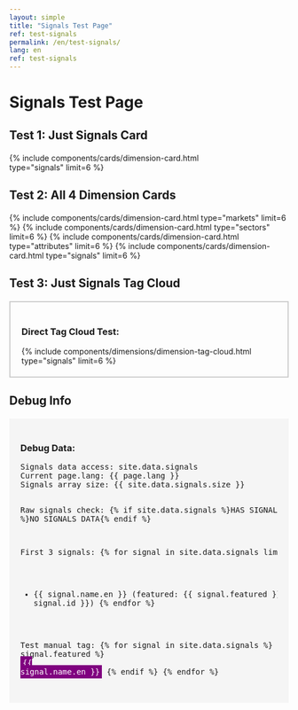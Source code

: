 ```yaml
---
layout: simple
title: "Signals Test Page"
ref: test-signals
permalink: /en/test-signals/
lang: en
ref: test-signals
---
```


# Signals Test Page

## Test 1: Just Signals Card

<div style="max-width: 400px; margin: 20px 0;">
{% include components/cards/dimension-card.html type="signals" limit=6 %}
</div>

## Test 2: All 4 Dimension Cards

<div style="display: grid; grid-template-columns: repeat(auto-fit, minmax(300px, 1fr)); gap: 20px; margin: 20px 0;">
{% include components/cards/dimension-card.html type="markets" limit=6 %}
{% include components/cards/dimension-card.html type="sectors" limit=6 %}
{% include components/cards/dimension-card.html type="attributes" limit=6 %}
{% include components/cards/dimension-card.html type="signals" limit=6 %}
</div>

## Test 3: Just Signals Tag Cloud

<div style="margin: 20px 0; padding: 20px; border: 2px solid #ccc;">
<h3>Direct Tag Cloud Test:</h3>
{% include components/dimensions/dimension-tag-cloud.html type="signals" limit=6 %}
</div>

## Debug Info

<div style="margin: 20px 0; padding: 20px; background: #f5f5f5;">
<h3>Debug Data:</h3>
<pre>
Signals data access: site.data.signals
Current page.lang: {{ page.lang }}
Signals array size: {{ site.data.signals.size }}

Raw signals check:
{% if site.data.signals %}HAS SIGNALS DATA{% else %}NO SIGNALS DATA{% endif %}

First 3 signals:
{% for signal in site.data.signals limit:3 %}
- {{ signal.name.en }} (featured: {{ signal.featured }}, id: {{ signal.id }})
{% endfor %}

Test manual tag:
{% for signal in site.data.signals %}
  {% if signal.featured %}
    <span style="background: purple; color: white; padding: 4px;">{{ signal.name.en }}</span>
  {% endif %}
{% endfor %}
</pre>
</div>
